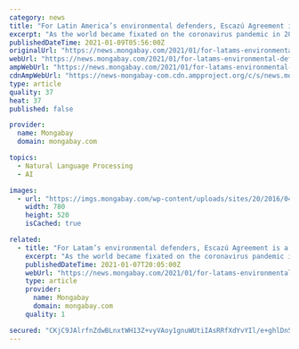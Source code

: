 ```yaml
---
category: news
title: "For Latin America’s environmental defenders, Escazú Agreement is a voice and a shield"
excerpt: "As the world became fixated on the coronavirus pandemic in 2020, the situation for environmental defenders across the globe has only become more precarious. In 2019, 212 environmental activists were murdered worldwide,"
publishedDateTime: 2021-01-09T05:56:00Z
originalUrl: "https://news.mongabay.com/2021/01/for-latams-environmental-defenders-escazu-agreement-is-a-voice-and-a-shield/"
webUrl: "https://news.mongabay.com/2021/01/for-latams-environmental-defenders-escazu-agreement-is-a-voice-and-a-shield/"
ampWebUrl: "https://news.mongabay.com/2021/01/for-latams-environmental-defenders-escazu-agreement-is-a-voice-and-a-shield/amp/"
cdnAmpWebUrl: "https://news-mongabay-com.cdn.ampproject.org/c/s/news.mongabay.com/2021/01/for-latams-environmental-defenders-escazu-agreement-is-a-voice-and-a-shield/amp/"
type: article
quality: 37
heat: 37
published: false

provider:
  name: Mongabay
  domain: mongabay.com

topics:
  - Natural Language Processing
  - AI

images:
  - url: "https://imgs.mongabay.com/wp-content/uploads/sites/20/2016/04/01214528/JHance_BigConservation_ButressRoots_co07-0327.jpg"
    width: 780
    height: 520
    isCached: true

related:
  - title: "For Latam’s environmental defenders, Escazú Agreement is a voice and a shield"
    excerpt: "As the world became fixated on the coronavirus pandemic in 2020, the situation for environmental defenders across the globe has only become more precarious. In 2019, 212 environmental activists were murdered worldwide,"
    publishedDateTime: 2021-01-07T20:05:00Z
    webUrl: "https://news.mongabay.com/2021/01/for-latams-environmental-defenders-escazu-agreement-is-a-voice-and-a-shield/"
    type: article
    provider:
      name: Mongabay
      domain: mongabay.com
    quality: 1

secured: "CKjC9JAlrfnZdwBLnxtWH13Z+vyVAoy1gnuWUtiIAsRRfXdYvYIl/e+ghlDn5nVhQOTfFJaIUVVsHkip8wJgT1dp5n5+l3VwinKxDZDE7NaCjmKeQM9bGbuzogGaT7QAM2Lm2PCZeJbZUDlmc4/wpHG9DZckqClTQILebatDjLTk69NEWzE0JYkGrZ0GGuacpSpPkfYos/nqIc6CtGuYFHZ6dX5Dzu7dICYKQv3dab2CbpwWaj8btBz+RZi3Me3X1o7t4dpYJfn32PUNbah2L7Fr16ZHXOBolfnXTDRwMmDCsnjCqQ5CnJW3uenInZycWIZqDMBbHB95fMZuzjPGzaz/V19Kb1qpU1rvho7F5Y4=;7gRlJJ4NXjnWBAy4w+OZ2Q=="
---
```


